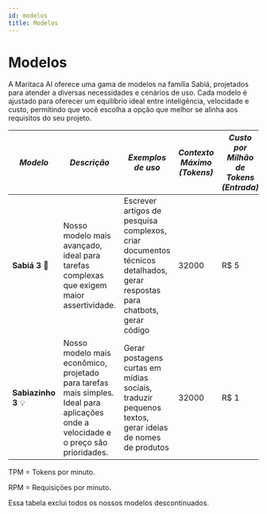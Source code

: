 ```yaml
---
id: modelos
title: Modelos
---
```


# Modelos
A Maritaca AI oferece uma gama de modelos na família Sabiá, projetados para atender a diversas necessidades e cenários de uso. Cada modelo é ajustado para oferecer um equilíbrio ideal entre inteligência, velocidade e custo, permitindo que você escolha a opção que melhor se alinha aos requisitos do seu projeto.

| *Modelo* | *Descrição* | *Exemplos de uso*  | *Contexto Máximo (Tokens)* | *Custo por Milhão de Tokens (Entrada)* | *Custo por Milhão de Tokens (Saída)* | TPM (Entrada) |	TPM (Saída) | RPM | Dados de Treinamento |
|--|--|--|--|--|--|--|--|--|--|
| **Sabiá 3** 🥇  |  Nosso modelo mais avançado, ideal para tarefas complexas que exigem maior assertividade.   | Escrever artigos de pesquisa complexos, criar documentos técnicos detalhados, gerar respostas para chatbots, gerar código   | 32000            | R$ 5                             | R$ 10  | 1 milhão |	200 mil	| 1000 | Até meados de 2023|
| **Sabiazinho 3** 💡  | Nosso modelo mais econômico, projetado para tarefas mais simples. Ideal para aplicações onde a velocidade e o preço são prioridades.  | Gerar postagens curtas em mídias sociais, traduzir pequenos textos, gerar ideias de nomes de produtos                        | 32000             | R$ 1                              | R$ 3                           | 1 milhão |	200 mil	| 1000 | Até meados de 2023|


TPM = Tokens por minuto.

RPM = Requisições por minuto.

Essa tabela exclui todos os nossos modelos descontinuados.
